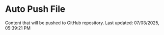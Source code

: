 # Auto Push File

Content that will be pushed to GitHub repository.
Last updated: 07/03/2025, 05:39:21 PM